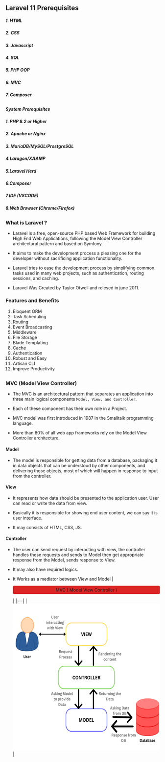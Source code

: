 ## Laravel 11 Prerequisites

##### 1. HTML

##### 2. CSS

##### 3. Javascript

##### 4. SQL

##### 5. PHP OOP

##### 6. MVC

##### 7. Composer

##

##### System Prerequisites

##### 1. PHP 8.2 or Higher

##### 2. Apache or Nginx

##### 3. MariaDB/MySQL/ProstgreSQL

##### 4.Laragon/XAAMP

##### 5.Laravel Herd

##### 6.Composer

##### 7.IDE (VSCODE)

##### 8.Web Browser (Chrome/Firefox)

##

### What is Laravel ?

- Laravel is a free, open-source PHP based Web Framework for building
  High End Web Applications, following the Model View Controller
  architectural pattern and based on Symfony.

- It aims to make the development process a pleasing one for the
  developer without sacrificing application functionality.
- Laravel tries to ease the development process by simplifying common. tasks used in many web projects, such as authentication, routing
  sessions, and caching.

- Laravel Was Created by Taylor Otwell and relesed in june 2011.

### Features and Benefits

1. Eloquent ORM
1. Task Scheduling
1. Routing
1. Event Broadcasting
1. Middleware
1. File Storage
1. Blade Templating
1. Cache
1. Authentication
1. Robust and Easy
1. Artisan CLI
1. Improve Productivity

##

### MVC (Model View Controller)

- The MVC is an architectural pattern that separates an application into three main
  logical components `Model, View, and Controller`.
- Each of these component has their own role in a Project.

- MVC model was first introduced in 1987 in the Smalltalk programming language.

- More than 80% of all web app frameworks rely on the Model View Controller
  architecture.

#### Model

- The model is responsible for getting data from a database, packaging it in data objects that can be understood by other components, and delivering those objects, most of which will happen in response to input from the controller.

#### View

- It represents how data should be presented to the application user. User can read or write the data from view.

- Basically it is responsible for showing end user content, we can say it is user interface.

- It may consists of HTML, CSS, JS.

#### Controller

- The user can send request by interacting with view, the controller handles these requests and sends to Model then get appropriate response from the Model, sends response to View.

- It may also have required logics.

- It Works as a mediator between View and Model
  |<p style="text-align:center; background-color:#dc2626; border-radius :4px; padding:5px;" >MVC ( Model View Controller )</P>|
  |---|
  |<img src="mvc.png" style="border-radius :8px; height:480px;width:510px; text-align:center;" />|

##
